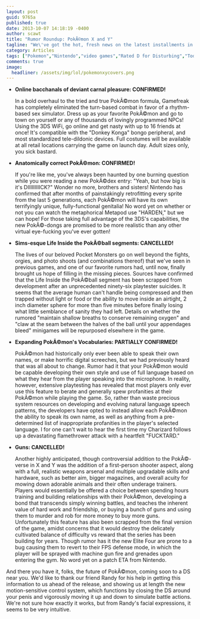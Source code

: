 ```yaml
---
layout: post
guid: 9765a
published: true
date: 2013-10-07 14:18:19 -0400
author: scawt
title: "Rumor Roundup: PokÃ©mon X and Y"
tagline: "We\'ve got the hot, fresh news on the latest installments in Nintendo\'s wildly successful PokÃ©mon franchise; read on to get the latest on the highly anticipated game before its October 12th release!"
category: Articles
tags: ["Pokemon","Nintendo","video games","Rated D for Disturbing","Today I learned a new word for orgy","HARDEN"]
comments: true 
image:
  headliner: /assets/img/lol/pokemonxycovers.png
---
```


*   **Online bacchanals of deviant carnal pleasure: CONFIRMED!**
    
    In a bold overhaul to the tried and true PokÃ©mon formula, Gamefreak has completely eliminated the turn-based combat in favor of a rhythm-based sex simulator. Dress up as your favorite PokÃ©mon and go to town on yourself or any of thousands of lovingly programmed NPCs! Using the 3DS WiFi, go online and get nasty with up to 16 friends at once! It's compatible with the "Donkey Konga" bongo peripheral, and most standardized tele-dildonic devices. Full costumes will be available at all retail locations carrying the game on launch day. Adult sizes only, you sick bastard.
    
*   **Anatomically correct PokÃ©mon: CONFIRMED!**
    
    If you're like me, you've always been haunted by one burning question while you were reading a new PokÃ©dex entry: "Yeah, but how big is it's DIIIIIIIIICK?" Wonder no more, brothers and sisters! Nintendo has confirmed that after months of painstakingly retrofitting every sprite from the last 5 generations, each PokÃ©mon will have its own terrifyingly unique, fully-functional genitalia! No word yet on whether or not you can watch the metaphorical Metapod use "HARDEN," but we can hope! For those taking full advantage of the 3DS's capabilities, the new PokÃ©-dongs are promised to be more realistic than any other virtual eye-fucking you've ever gotten!
    
*   **Sims-esque Life Inside the PokÃ©ball segments: CANCELLED!**
    
    The lives of our beloved Pocket Monsters go on well beyond the fights, orgies, and photo shoots (and combinations thereof) that we've seen in previous games, and one of our favorite rumors had, until now, finally brought us hope of filling in the missing pieces. Sources have confirmed that the Life Inside the PokÃ©ball segment has been scrapped from development after an unprecedented ninety-six playtester suicides. It seems that the average human can't handle being compressed and then trapped without light or food or the ability to move inside an airtight, 2 inch diameter sphere for more than five minutes before finally losing what little semblance of sanity they had left. Details on whether the rumored "maintain shallow breaths to conserve remaining oxygen" and "claw at the seam between the halves of the ball until your appendages bleed" minigames will be repurposed elsewhere in the game.
    
*   **Expanding PokÃ©mon's Vocabularies: PARTIALLY CONFIRMED!**
    
    PokÃ©mon had historically only ever been able to speak their own names, or make horrific digital screeches, but we had previously heard that was all about to change. Rumor had it that your PokÃ©mon would be capable developing their own style and use of full language based on what they hear from the player speaking into the microphone. In reality, however, extensive playtesting has revealed that most players only ever use this feature to berate and generally spew profanities at their PokÃ©mon while playing the game. So, rather than waste precious system resources on developing and evolving natural language speech patterns, the developers have opted to instead allow each PokÃ©mon the ability to speak its own name, as well as anything from a pre-determined list of inappropriate profanities in the player's selected language. I for one can't wait to hear the first time my Charizard follows up a devastating flamethrower attack with a heartfelt "FUCKTARD."
    
*   **Guns: CANCELLED!**
    
    Another highly anticipated, though controversial addition to the PokÃ©-verse in X and Y was the addition of a first-person shooter aspect, along with a full, realistic weapons arsenal and multiple upgradable skills and hardware, such as better aim, bigger magazines, and overall acuity for mowing down adorable animals and their often underage trainers. Players would essentially be offered a choice between spending hours training and building relationships with their PokÃ©mon, developing a bond that transcends simply winning battles, and teaches the inherent value of hard work and friendship, or buying a bunch of guns and using them to murder and rob for more money to buy more guns. Unfortunately this feature has also been scrapped from the final version of the game, amidst concerns that it would destroy the delicately cultivated balance of difficulty vs reward that the series has been building for years. Though rumor has it the new Elite Four are prone to a bug causing them to revert to their FPS defense mode, in which the player will be sprayed with machine gun fire and grenades upon entering the gym. No word yet on a patch ETA from Nintendo.
    

And there you have it, folks, the future of PokÃ©mon, coming soon to a DS near you. We'd like to thank our friend Randy for his help in getting this information to us ahead of the release, and showing us at length the new motion-sensitive control system, which functions by closing the DS around your penis and vigorously moving it up and down to simulate battle actions. We're not sure how exactly it works, but from Randy's facial expressions, it seems to be very intuitive.